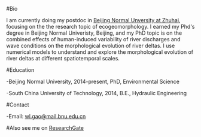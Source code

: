 #Bio

I am currently doing my postdoc in [Beijing Normal Unversity at Zhuhai](https://zhuhai.bnu.edu.cn), focusing on the the research topic of ecogeomorphology. I earned my Phd's degree in Beijing Normal Univeristy, Beijing, and my PhD topic is on the combined effects of human-induced variability of river discharges and wave conditions on the morphological evolution of river deltas. I use numerical models to understand and explore the morphological evolution of river deltas at different spatiotemporal scales.

#Education

-Beijing Normal University, 2014-present, PhD, Environmental Science 

-South China University of Technology, 2014, B.E., Hydraulic Engineering

#Contact

-Email: wl.gao@mail.bnu.edu.cn

#Also see me on [ResearchGate](https://www.researchgate.net/profile/Weilun_Gao2)



